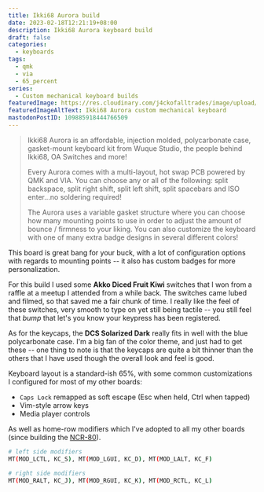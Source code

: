 ```yaml
---
title: Ikki68 Aurora build
date: 2023-02-18T12:21:19+08:00
description: Ikki68 Aurora keyboard build
draft: false
categories:
  - keyboards
tags:
  - qmk
  - via
  - 65_percent
series:
  - Custom mechanical keyboard builds
featuredImage: https://res.cloudinary.com/j4ckofalltrades/image/upload/v1676740613/keebs/ikki68_aurora_xa8pcq.jpg
featuredImageAltText: Ikki68 Aurora custom mechanical keyboard
mastodonPostID: 109885918444766509
---
```


> Ikki68 Aurora is an affordable, injection molded, polycarbonate case, gasket-mount keyboard kit from Wuque Studio, the people behind Ikki68, OA Switches and more!
>
> Every Aurora comes with a multi-layout, hot swap PCB powered by QMK and VIA. You can choose any or all of the following: split backspace, split right shift, split left shift, split spacebars and ISO enter...no soldering required!
>
> The Aurora uses a variable gasket structure where you can choose how many mounting points to use in order to adjust the amount of bounce / firmness to your liking. You can also customize the keyboard with one of many extra badge designs in several different colors!

This board is great bang for your buck, with a lot of configuration options with regards to mounting points -- it also has custom badges for more personalization.

For this build I used some **Akko Diced Fruit Kiwi** switches that I won from a raffle at a meetup I attended from a while back. The switches came lubed and filmed, so that saved me a fair chunk of time. I really like the feel of these switches, very smooth to type on yet still being tactile -- you still feel that *bump* that let's you know your keypress has been registered.

As for the keycaps, the **DCS Solarized Dark** really fits in well with the blue polycarbonate case. I'm a big fan of the color theme, and just had to get these -- one thing to note is that the keycaps are quite a bit thinner than the others that I have used though the overall look and feel is good.

Keyboard layout is a standard-ish 65%, with some common customizations I configured for most of my other boards:

- `Caps Lock` remapped as soft escape (Esc when held, Ctrl when tapped)
- Vim-style arrow keys
- Media player controls

As well as home-row modifiers which I've adopted to all my other boards (since building the [NCR-80](/posts/2022/ncr-80)).

```bash
# left side modifiers
MT(MOD_LCTL, KC_S), MT(MOD_LGUI, KC_D), MT(MOD_LALT, KC_F)

# right side modifiers
MT(MOD_RALT, KC_J), MT(MOD_RGUI, KC_K), MT(MOD_RCTL, KC_L)
```
